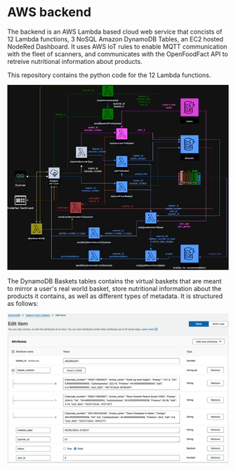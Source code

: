 # AWS backend

The backend is an AWS Lambda based cloud web service that concists of 12 Lambda functions, 3 NoSQL Amazon DynamoDB Tables, an EC2 hosted NodeRed Dashboard. It uses AWS IoT rules to enable MQTT communication with the fleet of scanners, and communicates with the OpenFoodFact API to retreive nutritional information about products.

This repository contains the python code for the 12 Lambda functions.

![backend architecture](./images/NutritionApp_V1-5.jpg)


The DynamoDB Baskets tables contains the virtual baskets that are meant to mirror a user's real world basket, store nutritional information about the products it contains, as well as different types of metadata.
It is structured as follows:

![backend architecture](./images/Basket.png)
